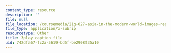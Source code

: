 ```yaml
---
content_type: resource
description: ''
file: null
file_location: /coursemedia/21g-027-asia-in-the-modern-world-images-representations-fall-2016/742dfa67fc2a5619bd5fbe2908f35a10_wWsRfu_1wvw.vtt
file_type: application/x-subrip
resourcetype: Other
title: 3play caption file
uid: 742dfa67-fc2a-5619-bd5f-be2908f35a10
---
```

